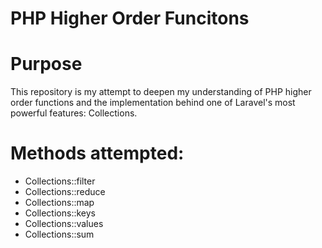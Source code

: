 # PHP Higher Order Funcitons

# Purpose
This repository is my attempt to deepen my understanding of PHP higher order functions and the implementation behind one of Laravel's most powerful features: Collections.

# Methods attempted:
- Collections::filter
- Collections::reduce
- Collections::map
- Collections::keys
- Collections::values
- Collections::sum

